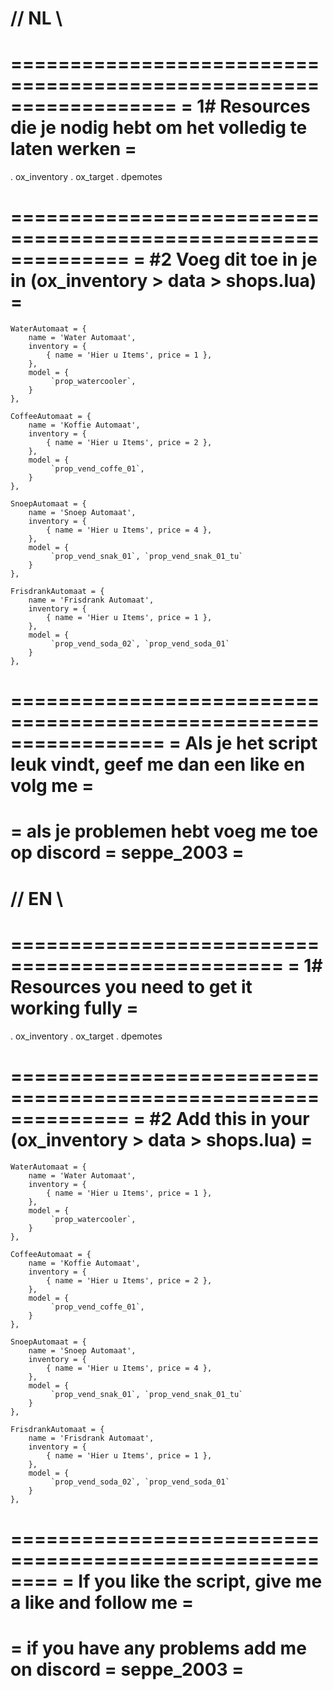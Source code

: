 
# // NL \\ #

==================================================================
= 1# Resources die je nodig hebt om het volledig te laten werken =
==================================================================

. ox_inventory
. ox_target
. dpemotes

==============================================================
= #2 Voeg dit toe in je in (ox_inventory > data > shops.lua) =
==============================================================

	WaterAutomaat = {
		name = 'Water Automaat',
		inventory = {
			{ name = 'Hier u Items', price = 1 },
		},
		model = {
			 `prop_watercooler`,
		}
	},

	CoffeeAutomaat = {
		name = 'Koffie Automaat',
		inventory = {
			{ name = 'Hier u Items', price = 2 },
		},
		model = {
			 `prop_vend_coffe_01`,
		}
	},

	SnoepAutomaat = {
		name = 'Snoep Automaat',
		inventory = {
			{ name = 'Hier u Items', price = 4 },
		},
		model = {
			 `prop_vend_snak_01`, `prop_vend_snak_01_tu`
		}
	},

	FrisdrankAutomaat = {
		name = 'Frisdrank Automaat',
		inventory = {
			{ name = 'Hier u Items', price = 1 },
		},
		model = {
			 `prop_vend_soda_02`, `prop_vend_soda_01`
		}
	},

=================================================================
= Als je het script leuk vindt, geef me dan een like en volg me =
=================================================================
= als je problemen hebt voeg me toe op discord = seppe_2003 =
=============================================================



# // EN \\ #

=================================================
= 1# Resources you need to get it working fully =
=================================================

. ox_inventory
. ox_target
. dpemotes


==============================================================
= #2 Add this in your (ox_inventory > data > shops.lua) =
==============================================================

	WaterAutomaat = {
		name = 'Water Automaat',
		inventory = {
			{ name = 'Hier u Items', price = 1 },
		},
		model = {
			 `prop_watercooler`,
		}
	},

	CoffeeAutomaat = {
		name = 'Koffie Automaat',
		inventory = {
			{ name = 'Hier u Items', price = 2 },
		},
		model = {
			 `prop_vend_coffe_01`,
		}
	},

	SnoepAutomaat = {
		name = 'Snoep Automaat',
		inventory = {
			{ name = 'Hier u Items', price = 4 },
		},
		model = {
			 `prop_vend_snak_01`, `prop_vend_snak_01_tu`
		}
	},

	FrisdrankAutomaat = {
		name = 'Frisdrank Automaat',
		inventory = {
			{ name = 'Hier u Items', price = 1 },
		},
		model = {
			 `prop_vend_soda_02`, `prop_vend_soda_01`
		}
	},

========================================================
= If you like the script, give me a like and follow me =
===========================================================
= if you have any problems add me on discord = seppe_2003 =
===========================================================
